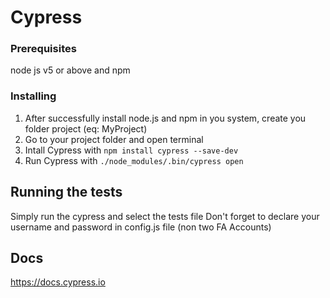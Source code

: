 # Cypress

### Prerequisites

node js v5 or above and npm

### Installing

1. After successfully install node.js and npm in you system, create you folder project (eq: MyProject)
2. Go to your project folder and open terminal
3. Intall Cypress with `npm install cypress --save-dev`
4. Run Cypress with `./node_modules/.bin/cypress open`

## Running the tests
Simply run the cypress and select the tests file
Don't forget to declare your username and password in config.js file (non two FA Accounts)


## Docs
https://docs.cypress.io




